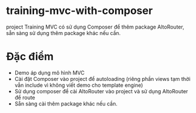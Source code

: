 # training-mvc-with-composer
project Training MVC có sử dụng Composer để thêm package AltoRouter, sẵn sàng sử dụng thêm package khác nếu cần.
# Đặc điểm
- Demo áp dụng mô hình MVC
- Cài đặt Composer vào project để autoloading (riêng phần views tạm thời vẫn include vì không viết demo cho template engine)
- Sử dụng composer để cài AltoRouter vào project và sử dụng AltoRouter để route
- Sẵn sàng cài thêm package khác nếu cần.
